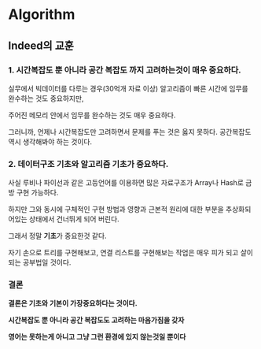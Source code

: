 # Algorithm

## Indeed의 교훈

### 1. 시간복잡도 뿐 아니라 공간 복잡도 까지 고려하는것이 매우 중요하다.

실무에서 빅데이터를 다루는 경우(30억개 자료 이상) 알고리즘이 빠른 시간에 임무를 완수하는 것도 중요하지만,

주어진 메모리 안에서 임무를 완수하는 것도 매우 중요하다.

그러니까, 언제나 시간복잡도만 고려하면서 문제를 푸는 것은 옳지 못하다. 공간복잡도 역시 생각해봐야 하는 것이다.

### 2. 데이터구조 기초와 알고리즘 기초가 중요하다.

사실 루비나 파이선과 같은 고등언어를 이용하면 많은 자료구조가 Array나 Hash로 금방 구현 가능하다.

하지만 그와 동시에 구체적인 구현 방법과 영향과 근본적 원리에 대한 부분을 추상화되어있는 상태에서 건너뛰게 되어 버린다.

그래서 정말 **기초**가 중요한것 같다.

자기 손으로 트리를 구현해보고, 연결 리스트를 구현해보는 작업은 매우 피가 되고 살이 되는 공부법일 것이다.

### 결론

**결론은 기초와 기본이 가장중요하다는 것이다.**

**시간복잡도 뿐 아니라 공간 복잡도도 고려하는 마음가짐을 갖자**

**영어는 못하는게 아니고 그냥 그런 환경에 있지 않는것일 뿐이다**

